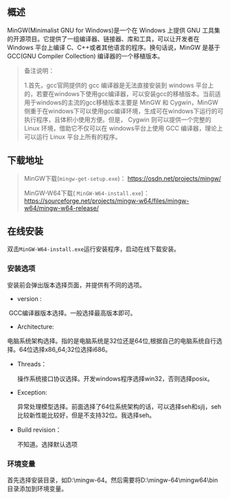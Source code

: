 

## 概述

MinGW(Minimalist GNU for Windows)是一个在 Windows 上提供 GNU 工具集的开源项目。它提供了一组编译器、链接器、库和工具，可以让开发者在 Windows 平台上编译 C、C++或者其他语言的程序。换句话说，MinGW 是基于 GCC(GNU Compiler Collection) 编译器的一个移植版本。

> 备注说明：
>
> 1.首先，gcc官网提供的 gcc 编译器是无法直接安装到 windows 平台上的，若要在windows下使用gcc编译器，可以安装gcc的移植版本。当前适用于windows的主流的gcc移植版本主要是 MinGW 和 Cygwin，MinGW 侧重于在windows下可以使用gcc编译环境，生成可在windows下运行的可执行程序，且体积小使用方便。但是， Cygwin 则可以提供一个完整的 Linux 环境，借助它不仅可以在 windows平台上使用 GCC 编译器，理论上可以运行 Linux 平台上所有的程序。



## 下载地址

> MinGW下载(`mingw-get-setup.exe`)： https://osdn.net/projects/mingw/
>
> MinGW-W64下载( `MinGW-W64-install.exe`)： https://sourceforge.net/projects/mingw-w64/files/mingw-w64/mingw-w64-release/ 







## 在线安装

双击`MinGW-W64-install.exe`运行安装程序，启动在线下载安装。



### 安装选项

安装前会弹出版本选择页面，并提供有不同的选项。

- version : 

​	GCC编译器版本选择。一般选择最高版本即可。

- Architecture: 

​	电脑系统架构选择。指的是电脑系统是32位还是64位,根据自己的电脑系统自行选择。64位选择x86_64;32位选择i686。

- Threads：

    操作系统接口协议选择。开发windows程序选择win32，否则选择posix。

- Exception:

    异常处理模型选择。前面选择了64位系统架构的话，可以选择seh和sjlj，seh比较新性能比较好，但是不支持32位。我选择seh。

- Build revision：

    不知道。选择默认选项



### 环境变量

首先选择安装目录，如D:\mingw-64。然后需要将D:\mingw-64\mingw64\bin目录添加到环境变量。















